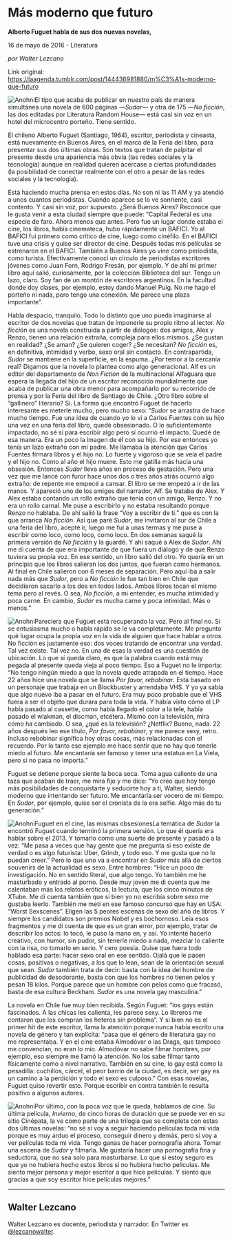 # Más moderno que futuro

**Alberto Fuguet habla de sus dos nuevas novelas,**

16 de mayo de 2016 - Literatura

_por Walter Lezcano_

Link original: https://laagenda.tumblr.com/post/144436981880/m%C3%A1s-moderno-que-futuro

![Anohni](https://64.media.tumblr.com/b8188a666a4f66a7a970d33b467da47b/tumblr_inline_pjzp2h91Yl1t6q87u_500.jpg)El tipo que acaba de publicar en nuestro país de manera simultánea una novela de 600 páginas —*Sudor*— y otra de 175 —*No ficción*, las dos editadas por Literatura Random House— está casi sin voz en un hotel del microcentro porteño. Tiene sentido.


El chileno Alberto Fuguet (Santiago, 1964), escritor, periodista y cineasta, está nuevamente en Buenos Aires, en el marco de la Feria del libro, para presentar sus dos últimas obras. Son textos que tratan de palpitar el presente desde una apariencia más obvia (las redes sociales y la tecnología) aunque en realidad quieren acercase a ciertas profundidades (la posibilidad de conectar realmente con el otro a pesar de las redes sociales y la tecnología). 


Está haciendo mucha prensa en estos días. No son ni las 11 AM y ya atendió a unos cuantos periodistas. Cuando aparece se lo ve sonriente, casi contento. Y casi sin voz, por supuesto. ¿Será Buenos Aires? Reconoce que le gusta venir a esta ciudad siempre que puede: “Capital Federal es una especie de faro. Ahora menos que antes. Pero fue un lugar donde estaba el cine, los libros, había cinemateca, hubo rápidamente un BAFICI. Yo al BAFICI fui primero como crítico de cine, luego como cinéfilo. En el BAFICI tuve una crisis y quise ser director de cine. Después todas mis películas se estrenaron en el BAFICI. También a Buenos Aires yo vine como periodista, como turista. Efectivamente conocí un círculo de periodistas escritores jóvenes como Juan Forn, Rodrigo Fresán, por ejemplo. Y de ahí mi primer libro aquí salió, curiosamente, por la colección Biblioteca del sur. Tengo un lazo, claro. Soy fan de un montón de escritores argentinos. En la facultad donde doy clases, por ejemplo, estoy dando Manuel Puig. No me hago el porteño ni nada, pero tengo una conexión. Me parece una plaza importante”. 


Habla despacio, tranquilo. Todo lo distinto que uno pueda imaginarse al escritor de dos novelas que tratan de imponerle su propio ritmo al lector. *No ficción* es una novela construida a partir de diálogos: dos amigos, Alex y Renzo, tienen una relación extraña, compleja para ellos mismos. ¿Se gustan en realidad? ¿Se aman? ¿Se quieren coger? ¿Se necesitan? *No ficción* es, en definitiva, intimidad y verbo, sexo oral sin contacto. En contrapartida, *Sudor* se mantiene en la superficie, en la espuma. ¿Por temor a la cercanía real? Digamos que la novela lo plantea como algo generacional. Alf es un editor del departamento de *Non Fiction* de la multinacional Alfaguara que espera la llegada del hijo de un escritor reconocido mundialmente que acaba de publicar una obra menor para acompañarlo por su recorrido de prensa y por la Feria del libro de Santiago de Chile. ¿Otro libro sobre el “gallinero” literario? Sí. La forma que encontró Fuguet de hacerlo interesante es meterle mucho, pero mucho sexo: “*Sudor* se arrastra de hace mucho tiempo. Fue una idea de cuando yo lo vi a Carlos Fuentes con su hijo una vez en una feria del libro, quedé obsesionado. O lo suficientemente impactado, no sé si para escribir algo pero sí ocurrió el impacto. Quedé de esa manera. Era un poco la imagen de él con su hijo. Por ese entonces yo tenía un lazo extraño con mi padre. Me llamaba la atención que Carlos Fuentes firmara libros y el hijo no. Lo fuerte y vigoroso que se veía el padre y el hijo no. Como al año el hijo muere. Esto me gatilla más hacia una obsesión. Entonces *Sudor* lleva años en proceso de gestación. Pero una vez que me lancé con furor hace unos dos o tres años atrás ocurrió algo extraño: de repente me empecé a cansar. El libro se me empezó a ir de las manos. Y apareció uno de los amigos del narrador, Alf. Se trataba de Alex. Y Alex estaba contando un rollo extraño que tenía con un amigo, Renzo. Y no era un rollo carnal. Me puse a escribirlo y no estaba resultando porque Renzo no hablaba. De ahí salió la frase “Voy a escribir de ti.” que es con la que arranca *No ficción*. Así que paré *Sudor*, me invitaron al sur de Chile a una feria del libro, acepté ir, luego me fui a unas termas y me puse a escribir como loco, como loco, como loco. En dos semanas saqué la primera versión de *No ficción* y la guardé. Y ahí saqué a Alex de *Sudor*. Ahí me di cuenta de que era importante de que fuera un diálogo y de que Renzo tuviera su propia voz. En ese sentido, un libro salió del otro. Yo quería en un principio que los libros salieran los dos juntos, que fueran como hermanos. Al final en Chile salieron con 6 meses de separación. Pero aquí iba a salir nada más que *Sudor*, pero a *No ficción* le fue tan bien en Chile que decidieron sacarlo a los dos en todos lados. Ambos libros tocan el mismo tema pero al revés. O sea, *No ficción*, a mi entender, es mucha intimidad y poca carne. En cambio, *Sudor* es mucha carne y poca intimidad. Más o menos.”


![Anohni](https://64.media.tumblr.com/f05229b79843ca79cf7c800d2a28fd9b/tumblr_inline_pjzp2h2FlI1t6q87u_250.jpg)Pareciera que Fuguet está recuperando la voz. Pero al final no. Si se entusiasma mucho o habla rápido se le va completamente. Me pregunto qué lugar ocupa la propia voz en la vida de alguien que hace hablar a otros. No ficción es justamente eso: dos voces tratando de encontrar una verdad. Tal vez existe. Tal vez no. En una de esas la verdad es una cuestión de ubicación. Lo que sí queda claro, es que la palabra cuando está muy pegada al presente queda vieja al poco tiempo. Eso a Fuguet no le importa: “No tengo ningún miedo a que la novela quede atrapada en el tiempo. Hace 22 años hice una novela que se llama *Por favor, rebobinar*. Está basado en un personaje que trabaja en un Blockbuster y arrendaba VHS. Y yo ya sabía que algo nuevo iba a pasar en el futuro. Era muy poco probable que el VHS fuera a ser el objeto que durara para toda la vida. Y había visto cómo el LP había pasado al cassette, como había llegado el color a la tele, había pasado el wlakman, el discman, etcétera. Mismo con la televisión, mira cómo ha cambiado. O sea, ¿qué es la televisión? ¿Netflix? Bueno, nada. 22 años después leo ese título, *Por favor, rebobinar*, y me parece sexy, retro. Incluso rebobinar significa hoy otras cosas, más relacionadas con el recuerdo. Por lo tanto ese ejemplo me hace sentir que no hay que tenerle miedo al futuro. Me encantaría ser famoso y tener una estatua en La Viela, pero si no pasa no importa.”


Fuguet se detiene porque siente la boca seca. Toma agua caliente de una taza que acaban de traer, me mira fijo y me dice: “Yo creo que hoy tengo más posibilidades de conquistarte y seducirte hoy a ti, Walter, siendo moderno que intentando ser futuro. Me encantaría ser vocero de mi tiempo. En *Sudor*, por ejemplo, quise ser el cronista de la era selfie. Algo más de tu generación.” 


![Anohni](https://64.media.tumblr.com/b8188a666a4f66a7a970d33b467da47b/tumblr_inline_pjzp2h91Yl1t6q87u_500.jpg)Fuguet en el cine, las mismas obsesionesLa temática de *Sudor* la encontró Fuguet cuando terminó la primera versión. Lo que él quería era hablar sobre el 2013. Y tomarlo como una suerte de presente y pasado a la vez: “Me pasa a veces que hay gente que me pregunta si eso existe de verdad o es algo futurista: Uber, Grindr, y todo eso. Y me gusta que no lo puedan creer.” Pero lo que uno va a encontrar en *Sudor* más allá de ciertos souvenirs de la actualidad es sexo. Entre hombres: “Hice un poco de investigación. No en sentido literal, que algo tengo. Yo también me he masturbado y entrado al porno. Desde muy joven me di cuenta que me calentaban más los relatos eróticos, la lectura, que los cinco minutos de XTube. Me di cuenta también que si bien yo no escribía sobre sexo me gustaba leerlo. También me metí en ese famoso concurso que hay en USA: “Worst Sexscenes”. Eligen las 5 peores escenas de sexo del año de libros. Y siempre los candidatos son premios Nobel y es bochornoso. Leía esos fragmentos y me di cuenta de que es un gran error, por ejemplo, tratar de describir los actos: lo tocó, le puso la mano en, y así. Yo intenté hacerlo creativo, con humor, sin pudor, sin tenerle miedo a nada, mezclar lo caliente con la risa, no tomarlo en serio. Y cero poesía. Quise que fuera todo hablado esa parte: hacer sexo oral en ese sentido. Ojalá que le pasen cosas, positivas o negativas, a los que lo lean, sean de la orientación sexual que sean. *Sudor* también trata de decir: basta con la idea del hombre de publicidad de desodorante, basta con que los hombres no tienen pelos y pesan 18 kilos. Porque parece que un hombre con pelos como que fracasó, basta de esa cultura Beckham. *Sudor* es una novela gay masculina.” 


La novela en Chile fue muy bien recibida. Según Fuguet: “los gays están fascinados. A las chicas les calienta, les parece sexy. Lo libreros me contaron que los compran los heteros sin problema”. Y si bien no es el primer hit de este escritor, llama la atención porque nunca había escrito una novela de género y tan explícita: “pasa que el género de literatura gay no me representaba. Y en el cine estaba Almodóvar o las Drags, que tampoco me convencían, no eran lo mío. Almodóvar no sabe filmar hombres, por ejemplo, eso siempre me llamó la atención. No los sabe filmar tanto físicamente como a nivel narrativo. También en su cine, lo gay está como la pesadilla: cuchillos, cárcel, el peor barrio de la ciudad, es decir, ser gay es un camino a la perdición y todo el sexo es culposo.” Con esas novelas, Fuguet quiso revertir esto. Porque escribir en contra también le resulta positivo a algunos autores. 


![Anohni](https://64.media.tumblr.com/909dbe27c8ce1f2b1640bcf84d04fa88/tumblr_inline_pjzp2iq70X1t6q87u_250.jpg)Por último, con la poca voz que le queda, hablamos de cine. Su última película, *Invierno*, de cinco horas de duración que se puede ver en su sitio Cinépata, la ve como parte de una trilogía que se completa con estas dos últimas novelas: “no sé si voy a seguir haciendo películas toda mi vida porque es muy arduo el proceso, conseguir dinero y demás, pero sí voy a ver películas toda mi vida. Tengo ganas de hacer pornografía ahora. Tomar una escena de *Sudor* y filmarla. Me gustaría hacer una pornografía fina y seductora, que no sea solo para masturbarse. Lo que sí estoy seguro es que yo no hubiera hecho estos libros si no hubiera hecho películas. Me siento mejor persona y mejor escritor a que hice películas. Y siento que gracias a que soy escritor hice películas mejores.”




---

 Walter Lezcano
---------------

 Walter Lezcano es docente, periodista y narrador. En Twitter es [@lezcanowalter](https://twitter.com/lezcanowalter). 

